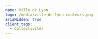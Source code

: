```yaml
---
name: Ville de Lyon
logo: /media/ville-de-lyon-couleurs.png
ariaHidden: true
client_tags:
  - Collectivités
---
```

